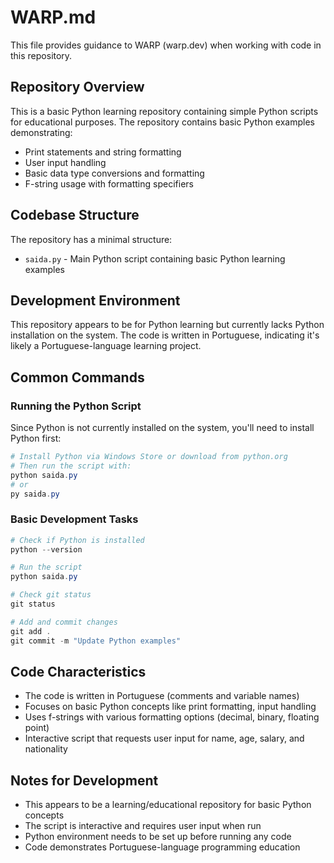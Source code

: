 # WARP.md

This file provides guidance to WARP (warp.dev) when working with code in this repository.

## Repository Overview

This is a basic Python learning repository containing simple Python scripts for educational purposes. The repository contains basic Python examples demonstrating:
- Print statements and string formatting
- User input handling
- Basic data type conversions and formatting
- F-string usage with formatting specifiers

## Codebase Structure

The repository has a minimal structure:
- `saida.py` - Main Python script containing basic Python learning examples

## Development Environment

This repository appears to be for Python learning but currently lacks Python installation on the system. The code is written in Portuguese, indicating it's likely a Portuguese-language learning project.

## Common Commands

### Running the Python Script
Since Python is not currently installed on the system, you'll need to install Python first:

```powershell path=null start=null
# Install Python via Windows Store or download from python.org
# Then run the script with:
python saida.py
# or
py saida.py
```

### Basic Development Tasks
```powershell path=null start=null
# Check if Python is installed
python --version

# Run the script
python saida.py

# Check git status
git status

# Add and commit changes
git add .
git commit -m "Update Python examples"
```

## Code Characteristics

- The code is written in Portuguese (comments and variable names)
- Focuses on basic Python concepts like print formatting, input handling
- Uses f-strings with various formatting options (decimal, binary, floating point)
- Interactive script that requests user input for name, age, salary, and nationality

## Notes for Development

- This appears to be a learning/educational repository for basic Python concepts
- The script is interactive and requires user input when run
- Python environment needs to be set up before running any code
- Code demonstrates Portuguese-language programming education